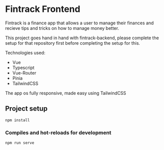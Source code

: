 # Fintrack Frontend
<p>Fintrack is a finance app that allows a user to manage their finances and recieve tips and tricks on how to manage money better.</p>
<p>This project goes hand in hand with fintrack-backend, please complete the setup for that repository first before completing the setup for this.</p>
<p>Technologies used:</p>
<ul>
    <li>Vue</li>
    <li>Typescript</li>
    <li>Vue-Router</li>
    <li>Pinia</li>
    <li>TailwindCSS</li>
</ul>

<p>The app os fully responsive, made easy using TailwindCSS</p>

## Project setup
```
npm install
```

### Compiles and hot-reloads for development
```
npm run serve
```
